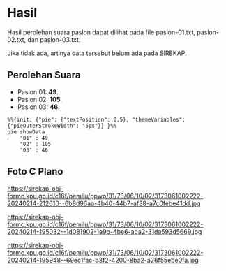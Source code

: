 # Hasil

Hasil perolehan suara paslon dapat dilihat pada file paslon-01.txt, paslon-02.txt, dan paslon-03.txt.

Jika tidak ada, artinya data tersebut belum ada pada SIREKAP.

## Perolehan Suara

 * Paslon 01: **49**.
 * Paslon 02: **105**.
 * Paslon 03: **46**.

```mermaid
%%{init: {"pie": {"textPosition": 0.5}, "themeVariables": {"pieOuterStrokeWidth": "5px"}} }%%
pie showData
    "01" : 49
    "02" : 105
    "03" : 46
```
## Foto C Plano

https://sirekap-obj-formc.kpu.go.id/c16f/pemilu/ppwp/31/73/06/10/02/3173061002222-20240214-212610--6b8d96aa-4b40-44b7-af38-a7c0febe41dd.jpg

https://sirekap-obj-formc.kpu.go.id/c16f/pemilu/ppwp/31/73/06/10/02/3173061002222-20240214-195032--1d081902-1e9b-4be6-aba2-31da593d5669.jpg

https://sirekap-obj-formc.kpu.go.id/c16f/pemilu/ppwp/31/73/06/10/02/3173061002222-20240214-195948--69ec1fac-b3f2-4200-8ba2-a26f55ebe0fa.jpg
